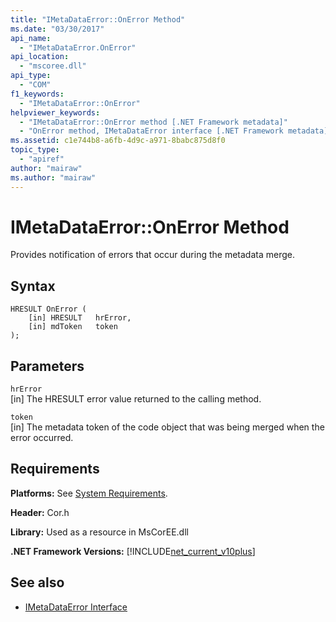 ```yaml
---
title: "IMetaDataError::OnError Method"
ms.date: "03/30/2017"
api_name: 
  - "IMetaDataError.OnError"
api_location: 
  - "mscoree.dll"
api_type: 
  - "COM"
f1_keywords: 
  - "IMetaDataError::OnError"
helpviewer_keywords: 
  - "IMetaDataError::OnError method [.NET Framework metadata]"
  - "OnError method, IMetaDataError interface [.NET Framework metadata]"
ms.assetid: c1e744b8-a6fb-4d9c-a971-8babc875d8f0
topic_type: 
  - "apiref"
author: "mairaw"
ms.author: "mairaw"
---
```

# IMetaDataError::OnError Method
Provides notification of errors that occur during the metadata merge.  
  
## Syntax  
  
```  
HRESULT OnError (  
    [in] HRESULT   hrError,   
    [in] mdToken   token  
);  
```  
  
## Parameters  
 `hrError`  
 [in] The HRESULT error value returned to the calling method.  
  
 `token`  
 [in] The metadata token of the code object that was being merged when the error occurred.  
  
## Requirements  
 **Platforms:** See [System Requirements](../../../../docs/framework/get-started/system-requirements.md).  
  
 **Header:** Cor.h  
  
 **Library:** Used as a resource in MsCorEE.dll  
  
 **.NET Framework Versions:** [!INCLUDE[net_current_v10plus](../../../../includes/net-current-v10plus-md.md)]  
  
## See also
- [IMetaDataError Interface](../../../../docs/framework/unmanaged-api/metadata/imetadataerror-interface.md)

